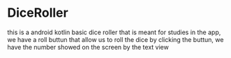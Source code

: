 # DiceRoller
this is a android kotlin basic dice roller that is meant for studies
in the app, we have a roll buttun that allow us to roll the dice
by clicking the buttun, we have the number showed on the screen by the text view
